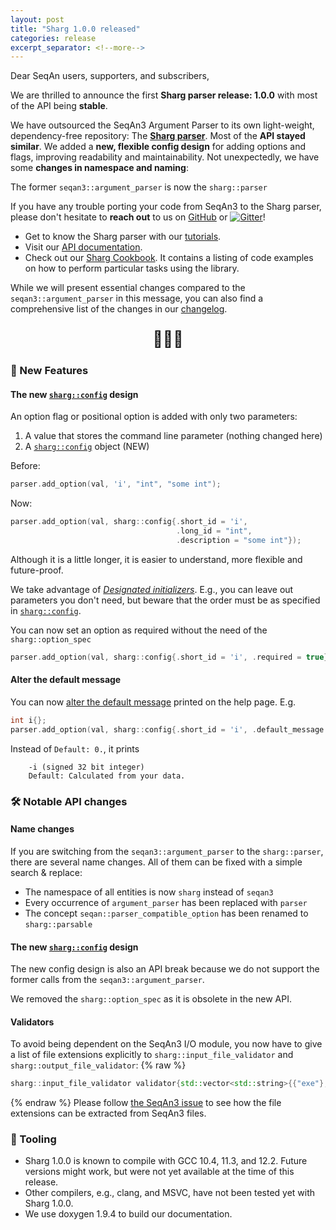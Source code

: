 ```yaml
---
layout: post
title: "Sharg 1.0.0 released"
categories: release
excerpt_separator: <!--more-->
---
```


Dear SeqAn users, supporters, and subscribers,

We are thrilled to announce the first **Sharg parser release: 1.0.0** with most of the API being **stable**.

We have outsourced the SeqAn3 Argument Parser to its own light-weight, dependency-free repository: 
The [**Sharg parser**](https://github.com/seqan/sharg-parser). 
Most of the **API stayed similar**. We added a **new, flexible config design** for adding options and flags, improving readability 
and maintainability. Not unexpectedly, we have some **changes in namespace and naming**: 

The former <code>seqan3::argument_parser</code> is now the <code>sharg::parser</code>

<!--more-->

If you have any trouble porting your code from SeqAn3 to the Sharg parser, please don't hesitate to **reach out** to us on [GitHub](https://github.com/seqan/sharg-parser/discussions) or [![Gitter](https://badges.gitter.im/seqan/Lobby.svg)](https://gitter.im/seqan/Lobby?utm_source=badge&utm_medium=badge&utm_campaign=pr-badge)!

* Get to know the Sharg parser with our [tutorials](https://docs.seqan.de/sharg/1.0.0/usergroup1.html).
* Visit our [API documentation](https://docs.seqan.de/sharg/1.0.0/group__parser.html).
* Check out our [Sharg Cookbook](https://docs.seqan.de/sharg/1.0.0/cookbook.html). It contains a listing of code examples on how to perform particular tasks using the library.

While we will present essential changes compared to the `seqan3::argument_parser` in this message, you can also find a comprehensive list of the changes in our [changelog](https://docs.seqan.de/sharg/1.0.0/about_changelog.html).

<p style="text-align: center; font-size: 25px;">🎈🎈🎈</p>

### :tada: New Features

#### The new [`sharg::config`](https://docs.seqan.de/sharg/1.0.0/structsharg_1_1config.html) design

An option flag or positional option is added with only two parameters:
1. A value that stores the command line parameter (nothing changed here)
2. A [`sharg::config`](https://docs.seqan.de/sharg/1.0.0/structsharg_1_1config.html) object (NEW)

Before:
```cpp
parser.add_option(val, 'i', "int", "some int");
```
Now:
```cpp
parser.add_option(val, sharg::config{.short_id = 'i', 
                                     .long_id = "int", 
                                     .description = "some int"});
```

Although it is a little longer, it is easier to understand, more flexible and future-proof.

We take advantage of [*Designated initializers*](https://en.cppreference.com/w/cpp/language/aggregate_initialization#Designated_initializers). E.g., you can leave out parameters you don't need, but beware that the order must be as specified in [`sharg::config`](https://docs.seqan.de/sharg/1.0.0/structsharg_1_1config.html).

You can now set an option as required without the need of the `sharg::option_spec`
```cpp
parser.add_option(val, sharg::config{.short_id = 'i', .required = true});
```

#### Alter the default message
You can now [alter the default message]((https://docs.seqan.de/sharg/1.0.0/structsharg_1_1config.html#aec21e88c7a32f4c0cfab9970de89df71)) printed on the help page. E.g.
```cpp
int i{};
parser.add_option(val, sharg::config{.short_id = 'i', .default_message = "Calculated from your data"});
```
Instead of `Default: 0.`, it prints
```
    -i (signed 32 bit integer)
    Default: Calculated from your data.
```

### :hammer_and_wrench: Notable API changes

#### Name changes

If you are switching from the `seqan3::argument_parser` to the `sharg::parser`, there are several name changes. All of them can be fixed with a simple search & replace:
* The namespace of all entities is now `sharg` instead of `seqan3`
* Every occurrence of `argument_parser` has been replaced with `parser`
* The concept `seqan::parser_compatible_option` has been renamed to `sharg::parsable`

#### The new [`sharg::config`](https://docs.seqan.de/sharg/1.0.0/structsharg_1_1config.html) design

The new config design is also an API break because we do not support the former calls from the `seqan3::argument_parser`.

We removed the `sharg::option_spec` as it is obsolete in the new API.

#### Validators

To avoid being dependent on the SeqAn3 I/O module, you now have to give a list of file extensions explicitly to `sharg::input_file_validator` and `sharg::output_file_validator`:
{% raw %}
```cpp
sharg::input_file_validator validator{std::vector<std::string>{{"exe"}, {"fasta"}}};
```
{% endraw %}
Please follow [the SeqAn3 issue](https://github.com/seqan/seqan3/issues/2927) to see how the file extensions can be extracted from SeqAn3 files.

### :electric_plug: Tooling

* Sharg 1.0.0 is known to compile with GCC 10.4, 11.3, and 12.2. Future versions might work, but were not yet available at the time of this release.
* Other compilers, e.g., clang, and MSVC, have not been tested yet with Sharg 1.0.0. 
* We use doxygen 1.9.4 to build our documentation.
